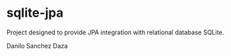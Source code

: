 sqlite-jpa
==========

Project designed 
to provide JPA integration with relational database SQLite.

Danilo Sanchez Daza